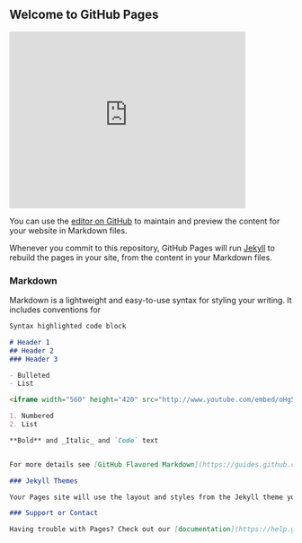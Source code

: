 ## Welcome to GitHub Pages

<iframe width="420" height="315" src="http://www.youtube.com/embed/dQw4w9WgXcQ" frameborder="0" allowfullscreen></iframe>

You can use the [editor on GitHub](https://github.com/jayonsoftware/apexsharpdoc/edit/master/README.md) to maintain and preview the content for your website in Markdown files.

Whenever you commit to this repository, GitHub Pages will run [Jekyll](https://jekyllrb.com/) to rebuild the pages in your site, from the content in your Markdown files.

### Markdown

Markdown is a lightweight and easy-to-use syntax for styling your writing. It includes conventions for

```markdown
Syntax highlighted code block

# Header 1
## Header 2
### Header 3

- Bulleted
- List

<iframe width="560" height="420" src="http://www.youtube.com/embed/oHg5SJYRHA0?color=white&theme=light"></iframe>

1. Numbered
2. List

**Bold** and _Italic_ and `Code` text


For more details see [GitHub Flavored Markdown](https://guides.github.com/features/mastering-markdown/).

### Jekyll Themes

Your Pages site will use the layout and styles from the Jekyll theme you have selected in your [repository settings](https://github.com/jayonsoftware/apexsharpdoc/settings). The name of this theme is saved in the Jekyll `_config.yml` configuration file.

### Support or Contact

Having trouble with Pages? Check out our [documentation](https://help.github.com/categories/github-pages-basics/) or [contact support](https://github.com/contact) and we’ll help you sort it out.

